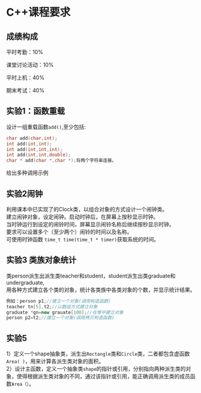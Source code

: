 # C++课程要求

## 成绩构成

平时考勤：10%

课堂讨论活动：10%

平时上机：40%

期末考试：40%

## 实验1：函数重载
设计一组重载函数`add()`,至少包括:<br/>
```cpp
char add(char,int);
int add(int,int);
int add(int,int,int);
int add(int,int,double);
char * add(char *,char *);将两个字符串连接。
```
给出多种调用示例
## 实验2闹钟
利用课本中已实现了的Clock类，以组合对象的方式设计一个闹钟类。<br/>
建立闹钟对象，设定闹钟。启动时钟后，在屏幕上按秒显示时钟。<br/>
当时钟运行到设定的闹铃时间，屏幕显示闹铃名称后继续按秒显示时钟。<br/>
要求可以设置多个（至少两个）闹铃的时间以及名称。<br/>
可使用时钟函数 `time_t time(time_t * timer)`获取系统的时间。

## 实验3 类族对象统计
类person派生出派生类teacher和student，student派生出类graduate和undergraduate,<br/>
用各种方式建立各个类的对象，统计各类族中各类对象的个数，并显示统计结果。<br/>
```cpp
例如：person p1;//建立一个对象(调用构造函数)
teacher tn[5],t2;//以数组方式建立对象
graduate *gn=new grauate[100];//在堆中建立对象
person p2=t2;//建立一个对象(调用拷贝构造函数)
```
## 实验5
1）定义一个shape抽象类，派生出`Rectangle`类和`Circle`类，二者都包含虚函数`Area( )`，用来计算各派生类对象的面积。<br/>
2）设计主函数，定义一个抽象类`shape`的指针或引用，分别指向两种派生类的对象，使得根据派生类对象的不同，通过该指针或引用，能正确调用派生类的成员函数`Area（）`。